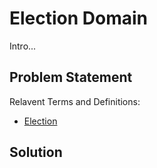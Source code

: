 # Election Domain

Intro... 

## Problem Statement

Relavent Terms and Definitions:

- [Election](https://en.wikipedia.org/wiki/Election)


## Solution